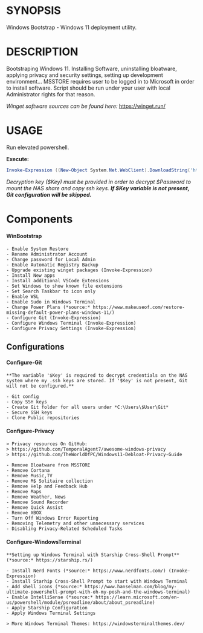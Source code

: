 
# SYNOPSIS
Windows Bootstrap - Windows 11 deployment utility.
 
# DESCRIPTION
Bootstraping Windows 11. Installing Software, uninstalling bloatware, applying privacy and security settings, setting up development environment...
MSSTORE requires user to be logged in to Microsoft in order to install software. Script should be run under your user with local Administrator rights for that reason.
    
*Winget software sources can be found here:* https://winget.run/

# USAGE
Run elevated powershell.

**Execute:**

```PowerShell
Invoke-Expression ((New-Object System.Net.WebClient).DownloadString('https://raw.githubusercontent.com/rtdevx/homelab/refs/heads/main/PowerShell/WinBootstrap/WinBootstrap.ps1'))
```

_Decryption key ($Key) must be provided in order to decrypt $Password to mount the NAS share and copy ssh keys. **If $Key variable is not present, Git configuration will be skipped.**_

# Components

#### WinBootstrap
    
    - Enable System Restore
    - Rename Administrator Account
    - Change password for Local Admin
    - Enable Automatic Registry Backup
    - Upgrade existing winget packages (Invoke-Expression)
    - Install New apps
    - Install additional VSCode Extensions
    - Set Windows to show known file extensions
    - Set Search Taskbar to icon only
    - Enable WSL
    - Enable Sudo in Windows Terminal
    - Change Power Plans (*source:* https://www.makeuseof.com/restore-missing-default-power-plans-windows-11/)
    - Configure Git (Invoke-Expression)
    - Configure Windows Terminal (Invoke-Expression)
    - Configure Privacy Settings (Invoke-Expression)

## Configurations

#### Configure-Git

    **The variable '$Key' is required to decrypt credentials on the NAS system where my .ssh keys are stored. If '$Key' is not present, Git will not be configured.**

    - Git config
    - Copy SSH keys
    - Create Git folder for all users under *C:\Users\$User\Git*
    - Secure SSH keys
    - Clone Public repositories

#### Configure-Privacy

    > Privacy resources On GitHub: 
    > https://github.com/TemporalAgent7/awesome-windows-privacy
    > https://github.com/TheWorldOfPC/Windows11-Debloat-Privacy-Guide

    - Remove Bloatware from MSSTORE
    - Remove Cortana
    - Remove Music,TV
    - Remove M$ Solitaire collection
    - Remove Help and Feedback Hub
    - Remove Maps
    - Remove Weather, News
    - Remove Sound Recorder
    - Remove Quick Assist
    - Remove XBOX
    - Turn Off Windows Error Reporting
    - Removing Telemetry and other unnecessary services
    - Disabling Privacy-Related Scheduled Tasks

#### Configure-WindowsTerminal

    **Setting up Windows Terminal with Starship Cross-Shell Prompt** (*source:* https://starship.rs/)

    - Install Nerd Fonts (*source:* https://www.nerdfonts.com/) (Invoke-Expression)
    - Install Starhip Cross-Shell Prompt to start with Windows Terminal
    - Add shell icons (*source:* https://www.hanselman.com/blog/my-ultimate-powershell-prompt-with-oh-my-posh-and-the-windows-terminal)
    - Enable IntelliSense (*source:* https://learn.microsoft.com/en-us/powershell/module/psreadline/about/about_psreadline)
    - Apply Starship Configuration
    - Apply Windows Terminal Settings

    > More Windows Terminal Themes: https://windowsterminalthemes.dev/